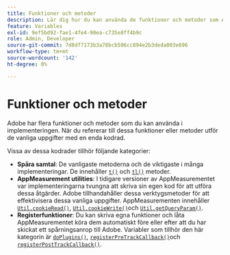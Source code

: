 ```yaml
---
title: Funktioner och metoder
description: Lär dig hur du kan använda de funktioner och metoder som Adobe erbjuder i implementeringen.
feature: Variables
exl-id: 9ef5bd92-fae1-4fe4-90ea-c735e8ff4b9c
role: Admin, Developer
source-git-commit: 7d8df7173b3a78bcb506cc894e2b3deda003e696
workflow-type: tm+mt
source-wordcount: '142'
ht-degree: 0%

---
```


# Funktioner och metoder

Adobe har flera funktioner och metoder som du kan använda i implementeringen. När du refererar till dessa funktioner eller metoder utför de vanliga uppgifter med en enda kodrad.

Vissa av dessa kodrader tillhör följande kategorier:

* **Spåra samtal**: De vanligaste metoderna och de viktigaste i många implementeringar. De innehåller [`t()`](t-method.md) och [`tl()`](tl-method.md) metoder.
* **AppMeasurement utilities**: I tidigare versioner av AppMeasurementet var implementeringarna tvungna att skriva sin egen kod för att utföra dessa åtgärder. Adobe tillhandahåller dessa verktygsmetoder för att effektivisera dessa vanliga uppgifter. AppMeasurementen innehåller [`Util.cookieRead()`](util-cookieread.md), [`Util.cookieWrite()`](util-cookiewrite.md)och [`Util.getQueryParam()`](util-getqueryparam.md).
* **Registerfunktioner**: Du kan skriva egna funktioner och låta AppMeasurementet köra dem automatiskt före eller efter att du har skickat ett spårningsanrop till Adobe. Variabler som tillhör den här kategorin är [`doPlugins()`](doplugins.md), [`registerPreTrackCallback()`](registerpretrackcallback.md)och [`registerPostTrackCallback()`](registerposttrackcallback.md).
